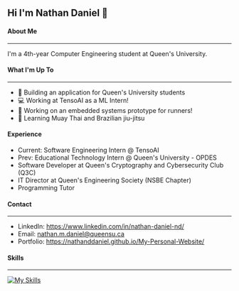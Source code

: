 ## Hi I'm Nathan Daniel 👋

#### About Me
---
I'm a 4th-year Computer Engineering student at Queen's University.

#### What I'm Up To
---
- 🚀 Building an application for Queen's University students
- 💻 Working at TensoAI as a ML Intern!
- 🔧 Working on an embedded systems prototype for runners!
- 🥋 Learning Muay Thai and Brazilian jiu-jitsu

#### Experience
- Current: Software Engineering Intern @ TensoAI
- Prev: Educational Technology Intern @ Queen's University - OPDES
- Software Developer at Queen's Cryptography and Cybersecurity Club (Q3C)
- IT Director at Queen's Engineering Society (NSBE Chapter)
- Programming Tutor 

#### Contact 
--- 
- LinkedIn: https://www.linkedin.com/in/nathan-daniel-nd/
- Email: nathan.m.daniel@queensu.ca
- Portfolio: https://nathanddaniel.github.io/My-Personal-Website/

#### Skills
---
[![My Skills](https://skillicons.dev/icons?i=anaconda,arduino,aws,c,cs,cpp,css,docker,dotnet,express,firebase,flask,gcp,git,heroku,html,java,jest,js,mongodb,mysql,nextjs,nodejs,nextjs,nodejs,npm,opencv,php,postgres,postman,py,pycharm,qt,redis,react,spring,sqlite,sklearn,tailwind,ts,vite)](https://skillicons.dev)
